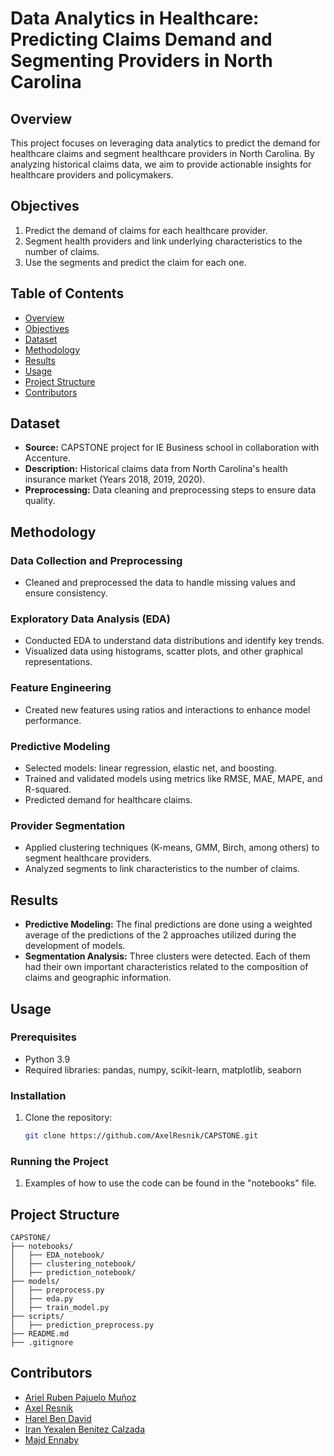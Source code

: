 # Data Analytics in Healthcare: Predicting Claims Demand and Segmenting Providers in North Carolina

## Overview
This project focuses on leveraging data analytics to predict the demand for healthcare claims and segment healthcare providers in North Carolina. By analyzing historical claims data, we aim to provide actionable insights for healthcare providers and policymakers.

## Objectives
1. Predict the demand of claims for each healthcare provider.
2. Segment health providers and link underlying characteristics to the number of claims.
3. Use the segments and predict the claim for each one.

## Table of Contents
- [Overview](#overview)
- [Objectives](#objectives)
- [Dataset](#dataset)
- [Methodology](#methodology)
- [Results](#results)
- [Usage](#usage)
- [Project Structure](#project-structure)
- [Contributors](#contributors)

## Dataset
- **Source:** CAPSTONE project for IE Business school in collaboration with Accenture.
- **Description:** Historical claims data from North Carolina's health insurance market (Years 2018, 2019, 2020).
- **Preprocessing:** Data cleaning and preprocessing steps to ensure data quality.

## Methodology
### Data Collection and Preprocessing
- Cleaned and preprocessed the data to handle missing values and ensure consistency.

### Exploratory Data Analysis (EDA)
- Conducted EDA to understand data distributions and identify key trends.
- Visualized data using histograms, scatter plots, and other graphical representations.

### Feature Engineering
- Created new features using ratios and interactions to enhance model performance.

### Predictive Modeling
- Selected models: linear regression, elastic net, and boosting.
- Trained and validated models using metrics like RMSE, MAE, MAPE, and R-squared.
- Predicted demand for healthcare claims.

### Provider Segmentation
- Applied clustering techniques (K-means, GMM, Birch, among others) to segment healthcare providers.
- Analyzed segments to link characteristics to the number of claims.

## Results
- **Predictive Modeling:** The final predictions are done using a weighted average of the predictions of the 2 approaches utilized during the development of models.
- **Segmentation Analysis:** Three clusters were detected. Each of them had their own important characteristics related to the composition of claims and geographic information.

## Usage
### Prerequisites
- Python 3.9
- Required libraries: pandas, numpy, scikit-learn, matplotlib, seaborn

### Installation
1. Clone the repository:
    ```bash
    git clone https://github.com/AxelResnik/CAPSTONE.git
    ```

### Running the Project
1. Examples of how to use the code can be found in the "notebooks" file.

## Project Structure
```
CAPSTONE/
├── notebooks/
│   ├── EDA_notebook/
│   ├── clustering_notebook/
│   ├── prediction_notebook/
├── models/
│   ├── preprocess.py
│   ├── eda.py
│   ├── train_model.py
├── scripts/
│   ├── prediction_preprocess.py
├── README.md
├── .gitignore
```

## Contributors
- [Ariel Ruben Pajuelo Muñoz](https://github.com/pachacutexx)
- [Axel Resnik](https://github.com/axelresnik)
- [Harel Ben David](https://github.com/harelbendavid)
- [Iran Yexalen Benitez Calzada](https://github.com/iran-benitez)
- [Majd Ennaby](https://github.com/majdennaby)
